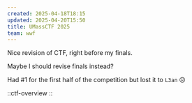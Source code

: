 ```yaml
---
created: 2025-04-18T18:15
updated: 2025-04-20T15:50
title: UMassCTF 2025
team: wwf
---
```


Nice revision of CTF, right before my finals.

Maybe I should revise finals instead?

Had #1 for the first half of the competition but lost it to `L3an` 😣

::ctf-overview
::
